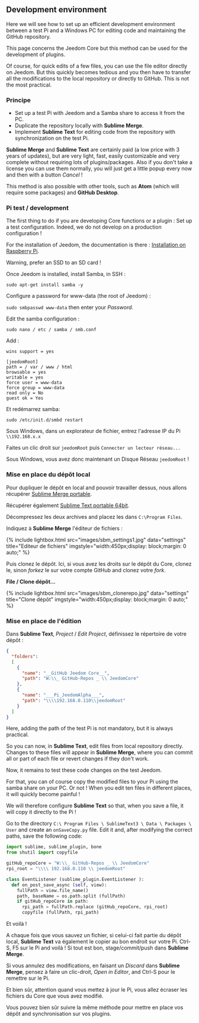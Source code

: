 ## Development environment

Here we will see how to set up an efficient development environment between a test Pi and a Windows PC for editing code and maintaining the GitHub repository.

This page concerns the Jeedom Core but this method can be used for the development of plugins.

Of course, for quick edits of a few files, you can use the file editor directly on Jeedom. But this quickly becomes tedious and you then have to transfer all the modifications to the local repository or directly to GitHub. This is not the most practical.

### Principe

- Set up a test Pi with Jeedom and a Samba share to access it from the PC.
- Duplicate the repository locally with **Sublime Merge**.
- Implement **Sublime Text** for editing code from the repository with synchronization on the test Pi.

**Sublime Merge** and **Sublime Text** are certainly paid (a low price with 3 years of updates), but are very light, fast, easily customizable and very complete without requiring lots of plugins/packages. Also if you don't take a license you can use them normally, you will just get a little popup every now and then with a button *Cancel* !

This method is also possible with other tools, such as **Atom** (which will require some packages) and **GitHub Desktop**.

### Pi test / development

The first thing to do if you are developing Core functions or a plugin : Set up a test configuration. Indeed, we do not develop on a production configuration !

For the installation of Jeedom, the documentation is there : [Installation on Raspberry Pi](https://doc.jeedom.com/en_US/installation/rpi).

Warning, prefer an SSD to an SD card !

Once Jeedom is installed, install Samba, in SSH :

`sudo apt-get install samba -y`

Configure a password for www-data (the root of Jeedom) :

`sudo smbpasswd www-data` then enter your *Password*.

Edit the samba configuration :

`sudo nano / etc / samba / smb.conf`

Add :

````text
wins support = yes

[jeedomRoot]
path = / var / www / html
browsable = yes
writable = yes
force user = www-data
force group = www-data
read only = No
guest ok = Yes
````

Et redémarrez samba:

`sudo /etc/init.d/smbd restart`

Sous Windows, dans un explorateur de fichier, entrez l'adresse IP du Pi `\\192.168.x.x`

Faites un clic droit sur `jeedomRoot` puis `Connecter un lecteur réseau...`

Sous Windows, vous avez donc maintenant un Disque Réseau `jeedomRoot` !


### Mise en place du dépôt local

Pour dupliquer le dépôt en local and pouvoir travailler dessus, nous allons récupérer [Sublime Merge portable](https://www.sublimemerge.com/download).

Récupérer également [Sublime Text portable 64bit](https://www.sublimetext.com/3).

Décompressez les deux archives and placez les dans `C:\Program Files`.

Indiquez à **Sublime Merge** l'éditeur de fichiers :

{% include lightbox.html src="images/sbm_settings1.jpg" data="settings" title="Editeur de fichiers" imgstyle="width:450px;display: block;margin: 0 auto;" %}

Puis clonez le dépôt. Ici, si vous avez les droits sur le dépôt du Core, clonez le, sinon *forkez* le sur votre compte GitHub and clonez votre *fork*.

**File / Clone dépôt...**

{% include lightbox.html src="images/sbm_clonerepo.jpg" data="settings" title="Clone dépôt" imgstyle="width:450px;display: block;margin: 0 auto;" %}


### Mise en place de l'édition

Dans **Sublime Text**, *Project* / *Edit Project*, définissez le répertoire de votre dépôt :

````json
{
  "folders":
  [
    {
      "name": "__GitHub Jeedom Core__",
      "path": "W:\\_ GitHub-Repos _ \\ JeedomCore"
    },
    {
      "name": "___Pi_JeedomAlpha___",
      "path": "\\\\192.168.0.110\\jeedomRoot"
    }
  ]
}
````

Here, adding the path of the test Pi is not mandatory, but it is always practical.

So you can now, in **Sublime Text**, edit files from local repository directly. Changes to these files will appear in **Sublime Merge**, where you can commit all or part of each file or revert changes if they don't work.

Now, it remains to test these code changes on the test Jeedom.

For that, you can of course copy the modified files to your Pi using the samba share on your PC. Or not ! When you edit ten files in different places, it will quickly become painful !

We will therefore configure **Sublime Text** so that, when you save a file, it will copy it directly to the Pi !

Go to the directory `C:\ Program Files \ SublimeText3 \ Data \ Packages \ User` and create an `onSaveCopy.py` file. Edit it and, after modifying the correct paths, save the following code:

````py
import sublime, sublime_plugin, bone
from shutil import copyfile

gitHub_repoCore = "W:\\_ GitHub-Repos _ \\ JeedomCore"
rpi_root = "\\\\ 192.168.0.110 \\ jeedomRoot"

class EventListener (sublime_plugin.EventListener ):
  def on_post_save_async (self, view):
    fullPath = view.file_name()
    path, baseName = os.path.split (fullPath)
    if gitHub_repoCore in path:
      rpi_path = fullPath.replace (gitHub_repoCore, rpi_root)
      copyfile (fullPath, rpi_path)
````

Et voilà !

A chaque fois que vous sauvez un fichier, si celui-ci fait partie du dépôt local, **Sublime Text** va également le copier au bon endroit sur votre Pi. Ctrl-S, F5 sur le Pi and voilà ! Si tout est bon, stage/commit/push dans **Sublime Merge**.

Si vous annulez des modifications, en faisant un *Discard* dans **Sublime Merge**, pensez à faire un clic-droit, *Open in Editor*, and Ctrl-S pour le remettre sur le Pi.

Et bien sûr, attention quand vous mettez à jour le Pi, vous allez écraser les fichiers du Core que vous avez modifié.


Vous pouvez bien sûr suivre la même méthode pour mettre en place vos dépôt and synchronisation sur vos plugins.